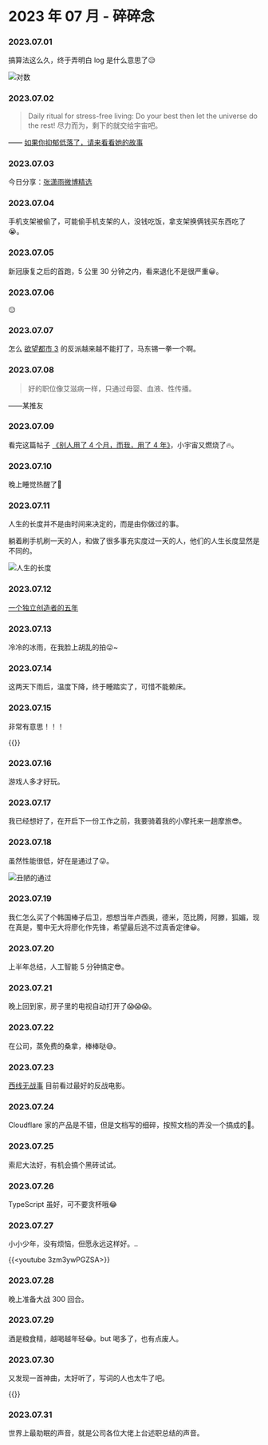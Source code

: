 # 2023 年 07 月 - 碎碎念


### 2023.07.01
搞算法这么久，终于弄明白 log 是什么意思了😥

![对数](https://image.ericzzz.com/2023/07/02/d2d45da0-187a-11ee-be56-0242ac120002.webp)

### 2023.07.02
> Daily ritual for stress-free living: Do your best then let the universe do the rest!
> 尽力而为，剩下的就交给宇宙吧。

—— [如果你抑郁低落了，请来看看她的故事](https://mp.weixin.qq.com/s/aJbxgIXZaiPA5LtfdyoKeQ)

### 2023.07.03
今日分享：[张潇雨微博精选](https://rili.zxy.wiki/)

### 2023.07.04
手机支架被偷了，可能偷手机支架的人，没钱吃饭，拿支架换俩钱买东西吃了😭。

### 2023.07.05
新冠康复之后的首跑，5 公里 30 分钟之内，看来退化不是很严重😀。

### 2023.07.06
😑

### 2023.07.07
怎么 [欲望都市 3](https://czzy.pro/movie/2925.html) 的反派越来越不能打了，马东锡一拳一个啊。

### 2023.07.08
> 好的职位像艾滋病一样，只通过母婴、血液、性传播。

——某推友

### 2023.07.09
看完这篇帖子 [《别人用了 4 个月，而我，用了 4 年》](https://leetcode.cn/circle/discuss/vH1sJ2/)，小宇宙又燃烧了🔥。

### 2023.07.10
晚上睡觉热醒了🥵

### 2023.07.11
人生的长度并不是由时间来决定的，而是由你做过的事。

躺着刷手机刷一天的人，和做了很多事充实度过一天的人，他们的人生长度显然是不同的。

![人生的长度](https://image.ericzzz.com/2023/07/11/3f46fc1d-ae25-4dda-88cb-40f7f79afcd5.webp)

### 2023.07.12
[一个独立创造者的五年](https://mp.weixin.qq.com/s/x6PLSIMn_1qcKnXWPT-J-Q)

### 2023.07.13
冷冷的冰雨，在我脸上胡乱的拍😛~

### 2023.07.14
这两天下雨后，温度下降，终于睡踏实了，可惜不能赖床。

### 2023.07.15
非常有意思！！！

{{<bilibili BV1vh4y1g7af>}}

### 2023.07.16
游戏人多才好玩。

### 2023.07.17
我已经想好了，在开启下一份工作之前，我要骑着我的小摩托来一趟摩旅😎。

### 2023.07.18
虽然性能很低，好在是通过了😜。

![丑陋的通过](https://image.ericzzz.com/2023/07/18/68dfb1bc-a188-4b9b-a58b-8c21afa4ebeb.webp)

### 2023.07.19
我仁怎么买了个韩国棒子后卫，想想当年卢西奥，德米，范比腾，阿滕，狐媚，现在真是，蜀中无大将廖化作先锋，希望最后逃不过真香定律😀。

### 2023.07.20
上半年总结，人工智能 5 分钟搞定😎。

### 2023.07.21
晚上回到家，房子里的电视自动打开了😱😱😱。

### 2023.07.22
在公司，蒸免费的桑拿，棒棒哒😅。

### 2023.07.23
[西线无战事](https://movie.douban.com/subject/3042261/) 目前看过最好的反战电影。

### 2023.07.24
Cloudflare 家的产品是不错，但是文档写的细碎，按照文档的弄没一个搞成的😤。

### 2023.07.25
索尼大法好，有机会搞个黑砖试试。

### 2023.07.26
TypeScript 虽好，可不要贪杯哦😂

### 2023.07.27
小小少年，没有烦恼，但愿永远这样好。..

{{<youtube 3zm3ywPGZSA>}}

### 2023.07.28
晚上准备大战 300 回合。

### 2023.07.29
酒是粮食精，越喝越年轻😂。but 喝多了，也有点废人。

### 2023.07.30
又发现一首神曲，太好听了，写词的人也太牛了吧。

{{<youtube GnYcoXCYtmo>}}

### 2023.07.31
世界上最助眠的声音，就是公司各位大佬上台述职总结的声音。
